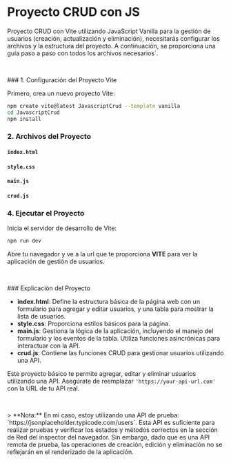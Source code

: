 # Proyecto CRUD con JS

Proyecto CRUD con Vite utilizando JavaScript Vanilla para la gestión de usuarios (creación, actualización y eliminación), necesitarás configurar los archivos y la estructura del proyecto. A continuación, se proporciona una guía paso a paso con todos los archivos necesarios`.
<p>&nbsp;</p>
### 1. Configuración del Proyecto Vite

Primero, crea un nuevo proyecto Vite:

```bash
npm create vite@latest JavascriptCrud --template vanilla
cd JavascriptCrud
npm install
```

### 2. Archivos del Proyecto

#### `index.html`

#### `style.css`

#### `main.js`

#### `crud.js`


### 4. Ejecutar el Proyecto

Inicia el servidor de desarrollo de Vite:

```bash
npm run dev
```

Abre tu navegador y ve a la url que te proporciona **VITE**  para ver la aplicación de gestión de usuarios.
<p>&nbsp;</p>
### Explicación del Proyecto

- **index.html**: Define la estructura básica de la página web con un formulario para agregar y editar usuarios, y una tabla para mostrar la lista de usuarios.
- **style.css**: Proporciona estilos básicos para la página.
- **main.js**: Gestiona la lógica de la aplicación, incluyendo el manejo del formulario y los eventos de la tabla. Utiliza funciones asincrónicas para interactuar con la API.
- **crud.js**: Contiene las funciones CRUD para gestionar usuarios utilizando una API.

Este proyecto básico te permite agregar, editar y eliminar usuarios utilizando una API. Asegúrate de reemplazar `'https://your-api-url.com'` con la URL de tu API real.
<p>&nbsp;</p>
> **Nota:** En mi caso, estoy utilizando una API de prueba: `https://jsonplaceholder.typicode.com/users`. Esta API es suficiente para realizar pruebas y verificar los estados y métodos correctos en la sección de Red del inspector del navegador. Sin embargo, dado que es una API remota de prueba, las operaciones de creación, edición y eliminación no se reflejarán en el renderizado de la aplicación.
